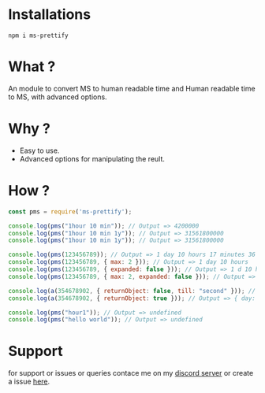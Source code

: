 # Installations
```
npm i ms-prettify
```

# What ?
An module to convert MS to human readable time and Human readable time to MS, with advanced options.

# Why ?
- Easy to use.
- Advanced options for manipulating the reult.

# How ?
```js
const pms = require('ms-prettify');

console.log(pms("1hour 10 min")); // Output => 4200000
console.log(pms("1hour 10 min 1y")); // Output => 31561800000
console.log(pms("1hour 10 min 1y")); // Output => 31561800000

console.log(pms(123456789)); // Output => 1 day 10 hours 17 minutes 36 seconds 789 milliseconds 
console.log(pms(123456789, { max: 2 })); // Output => 1 day 10 hours 
console.log(pms(123456789, { expanded: false })); // Output => 1 d 10 h 17 m 36 s 789 ms
console.log(pms(123456789, { max: 2, expanded: false })); // Output => 1 d 10 h

console.log(a(354678902, { returnObject: false, till: "second" })); // Output => 4 d 2 h 31 m 31 s
console.log(a(354678902, { returnObject: true })); // Output => { day: 4, hour: 2, minute: 31, second: 18, millisecond: 902 }

console.log(pms("hour1")); // Output => undefined
console.log(pms("hello world")); // Output => undefined
```

# Support
for support or issues or queries contace me on my [discord server](https://discord.gg/XYnMTQNTFh) or create a issue [here](https://github.com/KartikeSingh/ms-prettify/issues).